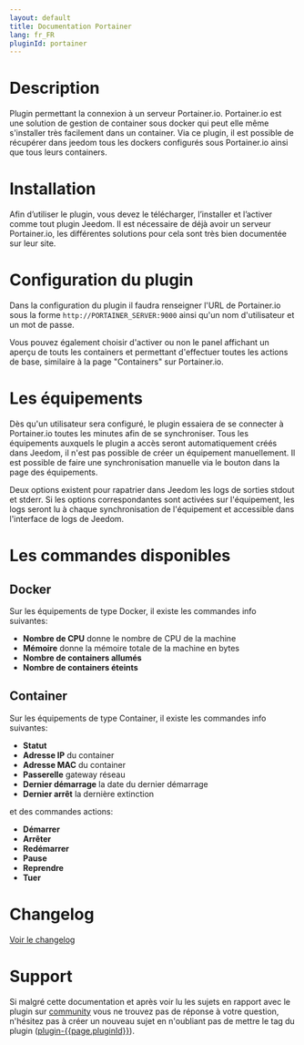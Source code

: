 ```yaml
---
layout: default
title: Documentation Portainer
lang: fr_FR
pluginId: portainer
---
```


# Description

Plugin permettant la connexion à un serveur Portainer.io. Portainer.io est une solution de gestion de container sous docker qui peut elle même s'installer très facilement dans un container.
Via ce plugin, il est possible de récupérer dans jeedom tous les dockers configurés sous Portainer.io ainsi que tous leurs containers.

# Installation

Afin d’utiliser le plugin, vous devez le télécharger, l’installer et l’activer comme tout plugin Jeedom.
Il est nécessaire de déjà avoir un serveur Portainer.io, les différentes solutions pour cela sont très bien documentée sur leur site.

# Configuration du plugin

Dans la configuration du plugin il faudra renseigner l'URL de Portainer.io sous la forme `http://PORTAINER_SERVER:9000` ainsi qu'un nom d'utilisateur et un mot de passe.

Vous pouvez également choisir d'activer ou non le panel affichant un aperçu de touts les containers et permettant d'effectuer toutes les actions de base, similaire à la page "Containers" sur Portainer.io.

# Les équipements

Dès qu'un utilisateur sera configuré, le plugin essaiera de se connecter à Portainer.io toutes les minutes afin de se synchroniser.
Tous les équipements auxquels le plugin a accès seront automatiquement créés dans Jeedom, il n'est pas possible de créer un équipement manuellement.
Il est possible de faire une synchronisation manuelle via le bouton dans la page des équipements.

Deux options existent pour rapatrier dans Jeedom les logs de sorties stdout et stderr. Si les options correspondantes sont activées sur l'équipement, les logs seront lu à chaque synchronisation de l'équipement et accessible dans l'interface de logs de Jeedom.

# Les commandes disponibles

## Docker

Sur les équipements de type Docker, il existe les commandes info suivantes:

- **Nombre de CPU** donne le nombre de CPU de la machine
- **Mémoire** donne la mémoire totale de la machine en bytes
- **Nombre de containers allumés**
- **Nombre de containers éteints**

## Container

Sur les équipements de type Container, il existe les commandes info suivantes:

- **Statut**
- **Adresse IP** du container
- **Adresse MAC** du container
- **Passerelle** gateway réseau
- **Dernier démarrage** la date du dernier démarrage
- **Dernier arrêt** la dernière extinction

et des commandes actions:

- **Démarrer**
- **Arrêter**
- **Redémarrer**
- **Pause**
- **Reprendre**
- **Tuer**

# Changelog

[Voir le changelog](./changelog)

# Support

Si malgré cette documentation et après voir lu les sujets en rapport avec le plugin sur [community]({{site.forum}}/tags/plugin-{{page.pluginId}}) vous ne trouvez pas de réponse à votre question, n'hésitez pas à créer un nouveau sujet en n'oubliant pas de mettre le tag du plugin ([plugin-{{page.pluginId}}]({{site.forum}}/tags/plugin-{{page.pluginId}})).
